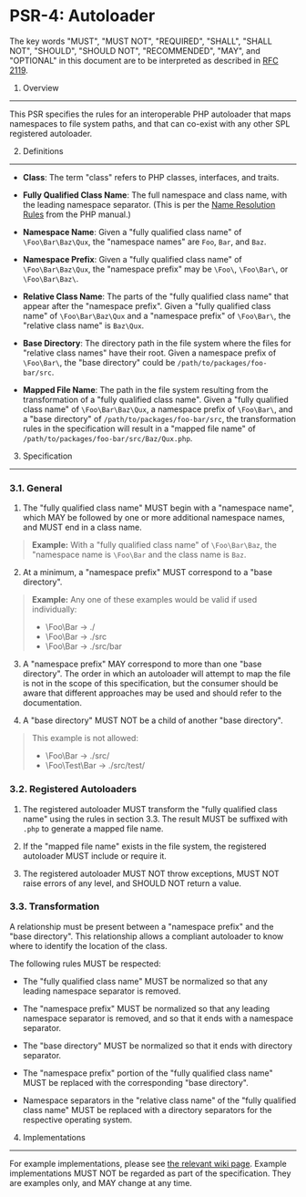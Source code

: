 PSR-4: Autoloader
=================

The key words "MUST", "MUST NOT", "REQUIRED", "SHALL", "SHALL NOT", "SHOULD",
"SHOULD NOT", "RECOMMENDED", "MAY", and "OPTIONAL" in this document are to be
interpreted as described in [RFC 2119](http://tools.ietf.org/html/rfc2119).


1. Overview
-----------

This PSR specifies the rules for an interoperable PHP autoloader that maps
namespaces to file system paths, and that can co-exist with any other SPL
registered autoloader.


2. Definitions
--------------

- **Class**: The term "class" refers to PHP classes, interfaces, and traits.

- **Fully Qualified Class Name**: The full namespace and class name, with the
  leading namespace separator. (This is per the
  [Name Resolution Rules](http://php.net/manual/en/language.namespaces.rules.php)
  from the PHP manual.)

- **Namespace Name**: Given a "fully qualified class name" of
  `\Foo\Bar\Baz\Qux`, the "namespace names" are `Foo`, `Bar`, and `Baz`.
  
- **Namespace Prefix**: Given a "fully qualified class name" of
  `\Foo\Bar\Baz\Qux`, the "namespace prefix" may be `\Foo\`, `\Foo\Bar\`, or
  `\Foo\Bar\Baz\`.

- **Relative Class Name**: The parts of the "fully qualified class name" that
  appear after the "namespace prefix". Given a "fully qualified class name" of
  `\Foo\Bar\Baz\Qux` and a "namespace prefix" of `\Foo\Bar\`, the "relative
  class name" is `Baz\Qux`.

- **Base Directory**: The directory path in the file system where the files
  for "relative class names" have their root. Given a namespace prefix of 
  `\Foo\Bar\`, the "base directory" could be `/path/to/packages/foo-bar/src`.

- **Mapped File Name**: The path in the file system resulting from the
  transformation of a "fully qualified class name". Given a "fully qualified
  class name" of `\Foo\Bar\Baz\Qux`, a namespace prefix of `\Foo\Bar\`, and a
  "base directory" of `/path/to/packages/foo-bar/src`, the transformation
  rules in the specification will result in a "mapped file name" of
  `/path/to/packages/foo-bar/src/Baz/Qux.php`.


3. Specification
----------------

### 3.1. General

1. The "fully qualified class name" MUST begin with a "namespace name", which 
MAY be followed by one or more additional namespace names, and MUST end in 
a class name.

  > **Example:** With a "fully qualified class name" of `\Foo\Bar\Baz`, 
  > the "namespace name is `\Foo\Bar` and the class name is `Baz`.

2. At a minimum, a "namespace prefix" MUST correspond to a "base directory".

  > **Example:** Any one of these examples would be valid if used individually:
  >
  > * \Foo\Bar -> ./
  > * \Foo\Bar -> ./src
  > * \Foo\Bar -> ./src/bar

3. A "namespace prefix" MAY correspond to more than one "base directory". The 
order in which an autoloader will attempt to map the file is not in the scope 
of this specification, but the consumer should be aware that different 
approaches may be used and should refer to the documentation.

4. A "base directory" MUST NOT be a child of another "base directory".

  > This example is not allowed:
  >
  > * \Foo\Bar -> ./src/
  > * \Foo\Test\Bar -> ./src/test/ 

### 3.2. Registered Autoloaders

1. The registered autoloader MUST transform the "fully qualified class name"
using the rules in section 3.3. The result MUST be suffixed with `.php` to
generate a mapped file name.

2. If the "mapped file name" exists in the file system, the registered autoloader
MUST include or require it.

3. The registered autoloader MUST NOT throw exceptions, MUST NOT raise errors of
any level, and SHOULD NOT return a value.

### 3.3. Transformation

A relationship must be present between a "namespace prefix" and the "base 
directory". This relationship allows a compliant autoloader to know where to 
identify the location of the class.

The following rules MUST be respected:

- The "fully qualified class name" MUST be normalized so that any leading
  namespace separator is removed.

- The "namespace prefix" MUST be normalized so that any leading namespace
  separator is removed, and so that it ends with a namespace separator.

- The "base directory" MUST be normalized so that it ends with directory
  separator.

- The "namespace prefix" portion of the "fully qualified class name" MUST 
  be replaced with the corresponding "base directory".

- Namespace separators in the "relative class name" of the "fully
  qualified class name" MUST be replaced with a directory separators for 
  the respective operating system.


4. Implementations
------------------

For example implementations, please see [the relevant wiki page][examples].
Example implementations MUST NOT be regarded as part of the specification. 
They are examples only, and MAY change at any time.

[examples]: https://github.com/php-fig/fig-standards/wiki/PSR-4-Example-Implementations


